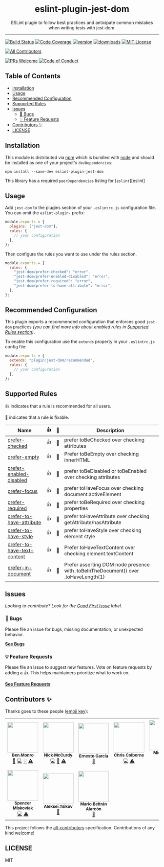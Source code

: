 <div align="center">
<h1>eslint-plugin-jest-dom</h1>

<p>ESLint plugin to follow best practices and anticipate common mistakes when writing tests with jest-dom.</p>
</div>

---

<!-- prettier-ignore-start -->
[![Build Status][build-badge]][build]
[![Code Coverage][coverage-badge]][coverage]
[![version][version-badge]][package]
[![downloads][downloads-badge]][npmtrends]
[![MIT License][license-badge]][license]

<!-- ALL-CONTRIBUTORS-BADGE:START - Do not remove or modify this section -->
[![All Contributors](https://img.shields.io/badge/all_contributors-10-orange.svg?style=flat-square)](#contributors-)
<!-- ALL-CONTRIBUTORS-BADGE:END -->
[![PRs Welcome][prs-badge]][prs]
[![Code of Conduct][coc-badge]][coc]
<!-- prettier-ignore-end -->

## Table of Contents

<!-- START doctoc generated TOC please keep comment here to allow auto update -->
<!-- DON'T EDIT THIS SECTION, INSTEAD RE-RUN doctoc TO UPDATE -->

- [Installation](#installation)
- [Usage](#usage)
- [Recommended Configuration](#recommended-configuration)
- [Supported Rules](#supported-rules)
- [Issues](#issues)
  - [🐛 Bugs](#-bugs)
  - [💡 Feature Requests](#-feature-requests)
- [Contributors ✨](#contributors-)
- [LICENSE](#license)

<!-- END doctoc generated TOC please keep comment here to allow auto update -->

## Installation

This module is distributed via [npm][npm] which is bundled with [node][node] and
should be installed as one of your project's `devDependencies`:

```
npm install --save-dev eslint-plugin-jest-dom
```

This library has a required `peerDependencies` listing for [`eslint`][eslint]

## Usage

Add `jest-dom` to the plugins section of your `.eslintrc.js` configuration file.
You can omit the `eslint-plugin-` prefix:

```javascript
module.exports = {
  plugins: ["jest-dom"],
  rules: {
    // your configuration
  },
};
```

Then configure the rules you want to use under the rules section.

```javascript
module.exports = {
  rules: {
    "jest-dom/prefer-checked": "error",
    "jest-dom/prefer-enabled-disabled": "error",
    "jest-dom/prefer-required": "error",
    "jest-dom/prefer-to-have-attribute": "error",
  },
};
```

## Recommended Configuration

This plugin exports a recommended configuration that enforces good `jest-dom`
practices _(you can find more info about enabled rules in
[Supported Rules section](#supported-rules))_.

To enable this configuration use the `extends` property in your `.eslintrc.js`
config file:

```javascript
module.exports = {
  extends: "plugin:jest-dom/recommended",
  rules: {
    // your configuration
  },
};
```

## Supported Rules

👍 indicates that a rule is recommended for all users.

🔧 indicates that a rule is fixable.

<!-- __BEGIN AUTOGENERATED TABLE__ -->

| Name                                                                                                                                           | 👍  | 🔧  | Description                                                                        |
| ---------------------------------------------------------------------------------------------------------------------------------------------- | --- | --- | ---------------------------------------------------------------------------------- |
| [prefer-checked](https://github.com/testing-library/eslint-plugin-jest-dom/blob/master/docs/rules/prefer-checked.md)                           | 👍  | 🔧  | prefer toBeChecked over checking attributes                                        |
| [prefer-empty](https://github.com/testing-library/eslint-plugin-jest-dom/blob/master/docs/rules/prefer-empty.md)                               | 👍  | 🔧  | Prefer toBeEmpty over checking innerHTML                                           |
| [prefer-enabled-disabled](https://github.com/testing-library/eslint-plugin-jest-dom/blob/master/docs/rules/prefer-enabled-disabled.md)         | 👍  | 🔧  | prefer toBeDisabled or toBeEnabled over checking attributes                        |
| [prefer-focus](https://github.com/testing-library/eslint-plugin-jest-dom/blob/master/docs/rules/prefer-focus.md)                               | 👍  | 🔧  | prefer toHaveFocus over checking document.activeElement                            |
| [prefer-required](https://github.com/testing-library/eslint-plugin-jest-dom/blob/master/docs/rules/prefer-required.md)                         | 👍  | 🔧  | prefer toBeRequired over checking properties                                       |
| [prefer-to-have-attribute](https://github.com/testing-library/eslint-plugin-jest-dom/blob/master/docs/rules/prefer-to-have-attribute.md)       | 👍  | 🔧  | prefer toHaveAttribute over checking getAttribute/hasAttribute                     |
| [prefer-to-have-style](https://github.com/testing-library/eslint-plugin-jest-dom/blob/master/docs/rules/prefer-to-have-style.md)               | 👍  | 🔧  | prefer toHaveStyle over checking element style                                     |
| [prefer-to-have-text-content](https://github.com/testing-library/eslint-plugin-jest-dom/blob/master/docs/rules/prefer-to-have-text-content.md) | 👍  | 🔧  | Prefer toHaveTextContent over checking element.textContent                         |
| [prefer-in-document](https://github.com/testing-library/eslint-plugin-jest-dom/blob/master/docs/rules/prefer-in-document.md)                   | 👍  | 🔧  | Prefer asserting DOM node presence with .toBeInTheDocument() over .toHaveLength(1) |

<!-- __END AUTOGENERATED TABLE__ -->

## Issues

_Looking to contribute? Look for the [Good First Issue][good-first-issue]
label._

### 🐛 Bugs

Please file an issue for bugs, missing documentation, or unexpected behavior.

[**See Bugs**][bugs]

### 💡 Feature Requests

Please file an issue to suggest new features. Vote on feature requests by adding
a 👍. This helps maintainers prioritize what to work on.

[**See Feature Requests**][requests]

## Contributors ✨

Thanks goes to these people ([emoji key][emojis]):

<!-- ALL-CONTRIBUTORS-LIST:START - Do not remove or modify this section -->
<!-- prettier-ignore-start -->
<!-- markdownlint-disable -->
<table>
  <tr>
    <td align="center"><a href="https://github.com/benmonro"><img src="https://avatars3.githubusercontent.com/u/399236?v=4" width="100px;" alt=""/><br /><sub><b>Ben Monro</b></sub></a><br /><a href="https://github.com/testing-library/eslint-plugin-jest-dom/commits?author=benmonro" title="Documentation">📖</a> <a href="https://github.com/testing-library/eslint-plugin-jest-dom/commits?author=benmonro" title="Code">💻</a> <a href="#example-benmonro" title="Examples">💡</a> <a href="https://github.com/testing-library/eslint-plugin-jest-dom/commits?author=benmonro" title="Tests">⚠️</a></td>
    <td align="center"><a href="https://nickmccurdy.com/"><img src="https://avatars0.githubusercontent.com/u/927220?v=4" width="100px;" alt=""/><br /><sub><b>Nick McCurdy</b></sub></a><br /><a href="https://github.com/testing-library/eslint-plugin-jest-dom/commits?author=nickmccurdy" title="Code">💻</a> <a href="https://github.com/testing-library/eslint-plugin-jest-dom/commits?author=nickmccurdy" title="Documentation">📖</a> <a href="https://github.com/testing-library/eslint-plugin-jest-dom/commits?author=nickmccurdy" title="Tests">⚠️</a></td>
    <td align="center"><a href="https://twitter.com/gnapse"><img src="https://avatars0.githubusercontent.com/u/15199?v=4" width="100px;" alt=""/><br /><sub><b>Ernesto García</b></sub></a><br /><a href="https://github.com/testing-library/eslint-plugin-jest-dom/commits?author=gnapse" title="Documentation">📖</a></td>
    <td align="center"><a href="https://chriscolborne.com"><img src="https://avatars2.githubusercontent.com/u/101371?v=4" width="100px;" alt=""/><br /><sub><b>Chris Colborne</b></sub></a><br /><a href="https://github.com/testing-library/eslint-plugin-jest-dom/commits?author=zorfling" title="Code">💻</a> <a href="https://github.com/testing-library/eslint-plugin-jest-dom/commits?author=zorfling" title="Tests">⚠️</a></td>
    <td align="center"><a href="https://michaeldeboey.be"><img src="https://avatars3.githubusercontent.com/u/6643991?v=4" width="100px;" alt=""/><br /><sub><b>Michaël De Boey</b></sub></a><br /><a href="https://github.com/testing-library/eslint-plugin-jest-dom/commits?author=MichaelDeBoey" title="Code">💻</a></td>
    <td align="center"><a href="http://gerritalex.de"><img src="https://avatars1.githubusercontent.com/u/29307652?v=4" width="100px;" alt=""/><br /><sub><b>Gerrit Alex</b></sub></a><br /><a href="https://github.com/testing-library/eslint-plugin-jest-dom/commits?author=ljosberinn" title="Code">💻</a> <a href="https://github.com/testing-library/eslint-plugin-jest-dom/commits?author=ljosberinn" title="Tests">⚠️</a> <a href="https://github.com/testing-library/eslint-plugin-jest-dom/commits?author=ljosberinn" title="Documentation">📖</a> <a href="https://github.com/testing-library/eslint-plugin-jest-dom/issues?q=author%3Aljosberinn" title="Bug reports">🐛</a></td>
    <td align="center"><a href="http://ololos.space/"><img src="https://avatars1.githubusercontent.com/u/3940079?v=4" width="100px;" alt=""/><br /><sub><b>Andrey Los</b></sub></a><br /><a href="https://github.com/testing-library/eslint-plugin-jest-dom/issues?q=author%3ARIP21" title="Bug reports">🐛</a></td>
  </tr>
  <tr>
    <td align="center"><a href="https://skovy.dev"><img src="https://avatars1.githubusercontent.com/u/5247455?v=4" width="100px;" alt=""/><br /><sub><b>Spencer Miskoviak</b></sub></a><br /><a href="https://github.com/testing-library/eslint-plugin-jest-dom/commits?author=skovy" title="Code">💻</a> <a href="https://github.com/testing-library/eslint-plugin-jest-dom/commits?author=skovy" title="Tests">⚠️</a></td>
    <td align="center"><a href="https://github.com/atsikov"><img src="https://avatars3.githubusercontent.com/u/1422928?v=4" width="100px;" alt=""/><br /><sub><b>Aleksei Tsikov</b></sub></a><br /><a href="https://github.com/testing-library/eslint-plugin-jest-dom/issues?q=author%3Aatsikov" title="Bug reports">🐛</a></td>
    <td align="center"><a href="https://mario.dev"><img src="https://avatars1.githubusercontent.com/u/2677072?v=4" width="100px;" alt=""/><br /><sub><b>Mario Beltrán Alarcón</b></sub></a><br /><a href="https://github.com/testing-library/eslint-plugin-jest-dom/commits?author=Belco90" title="Documentation">📖</a></td>
  </tr>
</table>

<!-- markdownlint-enable -->
<!-- prettier-ignore-end -->

<!-- ALL-CONTRIBUTORS-LIST:END -->

This project follows the [all-contributors][all-contributors] specification.
Contributions of any kind welcome!

## LICENSE

MIT

<!-- prettier-ignore-start -->
[npm]: https://www.npmjs.com
[node]: https://nodejs.org
[build-badge]: https://img.shields.io/travis/testing-library/eslint-plugin-jest-dom.svg?style=flat-square
[build]: https://travis-ci.org/testing-library/eslint-plugin-jest-dom
[coverage-badge]: https://img.shields.io/codecov/c/github/testing-library/eslint-plugin-jest-dom.svg?style=flat-square
[coverage]: https://codecov.io/github/testing-library/eslint-plugin-jest-dom
[version-badge]: https://img.shields.io/npm/v/eslint-plugin-jest-dom.svg?style=flat-square
[package]: https://www.npmjs.com/package/eslint-plugin-jest-dom
[downloads-badge]: https://img.shields.io/npm/dm/eslint-plugin-jest-dom.svg?style=flat-square
[npmtrends]: http://www.npmtrends.com/eslint-plugin-jest-dom
[license-badge]: https://img.shields.io/npm/l/eslint-plugin-jest-dom.svg?style=flat-square
[license]: https://github.com/testing-library/eslint-plugin-jest-dom/blob/master/LICENSE
[prs-badge]: https://img.shields.io/badge/PRs-welcome-brightgreen.svg?style=flat-square
[prs]: http://makeapullrequest.com
[coc-badge]: https://img.shields.io/badge/code%20of-conduct-ff69b4.svg?style=flat-square
[coc]: https://github.com/testing-library/eslint-plugin-jest-dom/blob/master/other/CODE_OF_CONDUCT.md
[emojis]: https://github.com/all-contributors/all-contributors#emoji-key
[all-contributors]: https://github.com/all-contributors/all-contributors
[bugs]: https://github.com/testing-library/eslint-plugin-jest-dom/issues?utf8=%E2%9C%93&q=is%3Aissue+is%3Aopen+sort%3Acreated-desc+label%3Abug
[requests]: https://github.com/testing-library/eslint-plugin-jest-dom/issues?utf8=%E2%9C%93&q=is%3Aissue+is%3Aopen+sort%3Areactions-%2B1-desc+label%3Aenhancement
[good-first-issue]: https://github.com/testing-library/eslint-plugin-jest-dom/issues?utf8=%E2%9C%93&q=is%3Aissue+is%3Aopen+sort%3Areactions-%2B1-desc+label%3Aenhancement+label%3A%22good+first+issue%22
<!-- prettier-ignore-end -->
